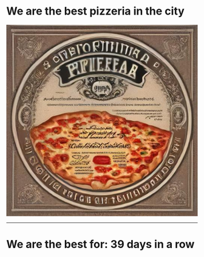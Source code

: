 # We are the best pizzeria in the city

![Certificate of the best pizzeria](photos/certificate.jpg)

--- 

# We are the best for: 39 days in a row
